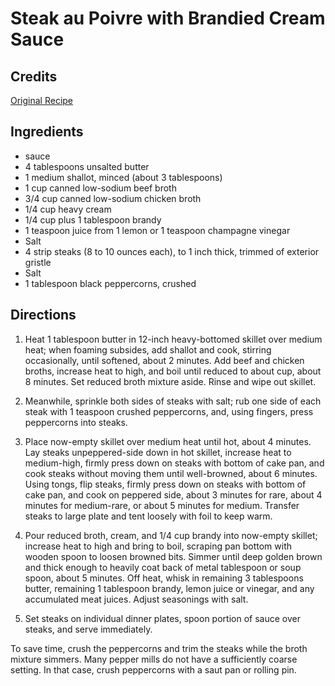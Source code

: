 # Steak au Poivre with Brandied Cream Sauce 

<!-- BEGIN content -->

## Credits

[Original Recipe](http://www.americastestkitchen.com/Recipe/959.shtml "http://www.americastestkitchen.com/Recipe/959.shtml")

## Ingredients

- sauce
- 4 tablespoons unsalted butter
- 1 medium shallot, minced (about 3 tablespoons)
- 1 cup canned low-sodium beef broth
- 3/4 cup canned low-sodium chicken broth
- 1/4 cup heavy cream 
- 1/4 cup plus 1 tablespoon brandy 
- 1 teaspoon juice from 1 lemon or 1 teaspoon champagne vinegar 
- Salt 
- 4 strip steaks (8 to 10 ounces each), to 1 inch thick, trimmed of exterior gristle
- Salt
- 1 tablespoon black peppercorns, crushed

## Directions

1. Heat 1 tablespoon butter in 12-inch heavy-bottomed skillet over medium heat; when foaming subsides, add shallot and cook, stirring occasionally, until softened, about 2 minutes. Add beef and chicken broths, increase heat to high, and boil until reduced to about cup, about 8 minutes. Set reduced broth mixture aside. Rinse and wipe out skillet.   
  
 2. Meanwhile, sprinkle both sides of steaks with salt; rub one side of each steak with 1 teaspoon crushed peppercorns, and, using fingers, press peppercorns into steaks.  
  
 3. Place now-empty skillet over medium heat until hot, about 4 minutes. Lay steaks unpeppered-side down in hot skillet, increase heat to medium-high, firmly press down on steaks with bottom of cake pan, and cook steaks without moving them until well-browned, about 6 minutes. Using tongs, flip steaks, firmly press down on steaks with bottom of cake pan, and cook on peppered side, about 3 minutes for rare, about 4 minutes for medium-rare, or about 5 minutes for medium. Transfer steaks to large plate and tent loosely with foil to keep warm.  
  
 4. Pour reduced broth, cream, and 1/4 cup brandy into now-empty skillet; increase heat to high and bring to boil, scraping pan bottom with wooden spoon to loosen browned bits. Simmer until deep golden brown and thick enough to heavily coat back of metal tablespoon or soup spoon, about 5 minutes. Off heat, whisk in remaining 3 tablespoons butter, remaining 1 tablespoon brandy, lemon juice or vinegar, and any accumulated meat juices. Adjust seasonings with salt.   
  
 5. Set steaks on individual dinner plates, spoon portion of sauce over steaks, and serve immediately.

To save time, crush the peppercorns and trim the steaks while the broth mixture simmers. Many pepper mills do not have a sufficiently coarse setting. In that case, crush peppercorns with a saut pan or rolling pin.

<!-- END content -->

